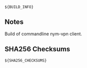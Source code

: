 ```
${BUILD_INFO}
```

## Notes

Build of commandline nym-vpn client.

## SHA256 Checksums

```
${SHA256_CHECKSUMS}
```
